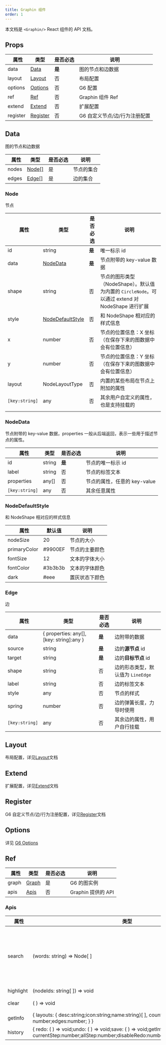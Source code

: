 ```yaml
---
title: Graphin 组件
order: 1
---
```


本文档是 `<Graphin/>` React 组件的 API 文档。

## Props

|   属性   | 类型                  | 是否必选 | 说明          |
| -------- | --------------------- | -------- | ------------- |
| data     | [Data](#data)         | **是** | 图的节点和边数据      |
| layout   | [Layout](#layout)     | 否       | 布局配置      |
| options  | [Options](#option)    | 否       | G6 配置      |
| ref      | [Ref](#ref)           | 否       | Graphin 组件 Ref      |
| extend   | [Extend](#extend)     | 否       | 扩展配置   |
| register | [Register](#register) | 否       | G6 自定义节点/边/行为注册配置 |

## Data

图的节点和边数据

|   属性 | 类型                   | 是否必选 | 说明       |
| ------ | ---------------------- | -------- | ---------- |
| nodes  | [Node[]](#node) | 是       | 节点的集合 |
| edges  | [Edge[]](#edge) | 是       | 边的集合   |

### Node

节点

|   属性         | 类型                                  | 是否必选 | 说明                                              |
| -------------- | ------------------------------------- | -------- | ------------------------------------------------- |
| id             | string                              | **是** | 唯一标示 id                              |
| data           | [NodeData](#nodedata)                 | **是** | 节点附带的 key-value 数据 |
| shape          | string                              | 否       | 节点的图形类型（NodeShape）。默认值为内置的 `CircleNode`。可以通过 extend 对 NodeShape 进行扩展  |
| style          | [NodeDefaultStyle](#nodedefaultstyle) | 否       | 和 NodeShape 相对应的样式信息                     |
| x              | number                              | 否       | 节点的位置信息：X 坐标（在保存下来的图数据中会有位置信息）                            |
| y              | number                              | 否       | 节点的位置信息：Y 坐标（在保存下来的图数据中会有位置信息）                           |
| layout         | NodeLayoutType                    | 否       | 内置的某些布局在节点上附加的属性                                 |
| `[key:string]` | any                                 | 否       | 其余用户自定义的属性，也是支持挂载的              |
|                |

### NodeData

节点附带的 key-value 数据，properties 一般从后端返回，表示一些用于描述节点的属性。

|   属性         | 类型     | 是否必选 | 说明                    |
| -------------- | -------- | -------- | ----------------------- |
| id             | string | **是** | 节点的唯一标示 id |
| label          | string | 否       | 节点的标签文本          |
| properties     | any[]    | 否       | 节点的属性，任意的 key-value              |
| `[key:string]` | any    | 否       | 其余任意属性                |

### NodeDefaultStyle

和 NodeShape 相对应的样式信息

|   属性       | 默认值    | 说明           |
| ------------ | --------- | -------------- |
| nodeSize     | 20        | 节点的大小     |
| primaryColor | #9900EF | 节点的主要颜色 |
| fontSize     | 12        | 文本的字体大小 |
| fontColor    | #3b3b3b | 文本的字体颜色 |
| dark         | #eee    | 置灰状态下颜色      |

### Edge

边

|   属性         | 类型     | 是否必选 | 说明                         |
| -------------- | -------- | -------- | ---------------------------- |
| data           | { properties: any[], [key: string]:any }     | **是** | 边附带的数据               |
| source         | string | **是** | 边的**源节点** id         |
| target         | string | **是** | 边的**目标节点** id       |
| shape          | string | 否       | 边的形态类型，默认值为 `LineEdge` |
| label          | string | 否       | 边的标签文本                     |
| style          | any    | 否       | 节点的样式                   |
| spring         | number  | 否       | 边的弹簧长度，力导时使用     |
| `[key:string]` | any    | 否       | 其余边的属性，用户自行挂载   |

## Layout

布局配置，详见[Layout](/zh/docs/api/layout)文档


## Extend

扩展配置，详见[Extend](/zh/docs/api/extend)文档



## Register

G6 自定义节点/边/行为注册配置，详见[Register](/zh/docs/api/register)文档


## Options

详见 [G6 Options](https://www.yuque.com/antv/g6/graph#VjayE)


## Ref

|   属性 | 类型  | 是否必选 | 说明        |
| ------ | ----- | -------- | ----------- |
| graph  | [Graph](https://www.yuque.com/antv/g6/graph) | 是       | G6 的图实例 |
| apis   | [Apis](#apis)  | 否       | Graphin 提供的 API        |


### Apis


|   属性    | 类型                                                                                                                                              | 说明                                                 |
| --------- | ------------------------------------------------------------------------------------------------------------------------------------------------- | ---------------------------------------------------- |
| search    | (words: string) => Node[ ]                                                                                                                         | 搜索节点，关键词可以为 id，label，或者 property 的值 |
| highlight | (nodeIds: string[ ]) => void                                                                                                                       | 高亮节点                                             |
| clear     | ( ) => void                                                                                                                                        | 重置 Graphin                                         |
| getInfo   | { layouts: { desc:string;icon:string;name:string}[ ], count: { nodes: number;edges:number; } }                                                     | 渲染数据                                             |
| history   | { redo: ( ) => void;undo: ( ) => void;save: ( ) => void;getInfo: ( ) => { currentStep:number;allStep:number;disableRedo:number;disableUndo:number;};} | 操作历史     


